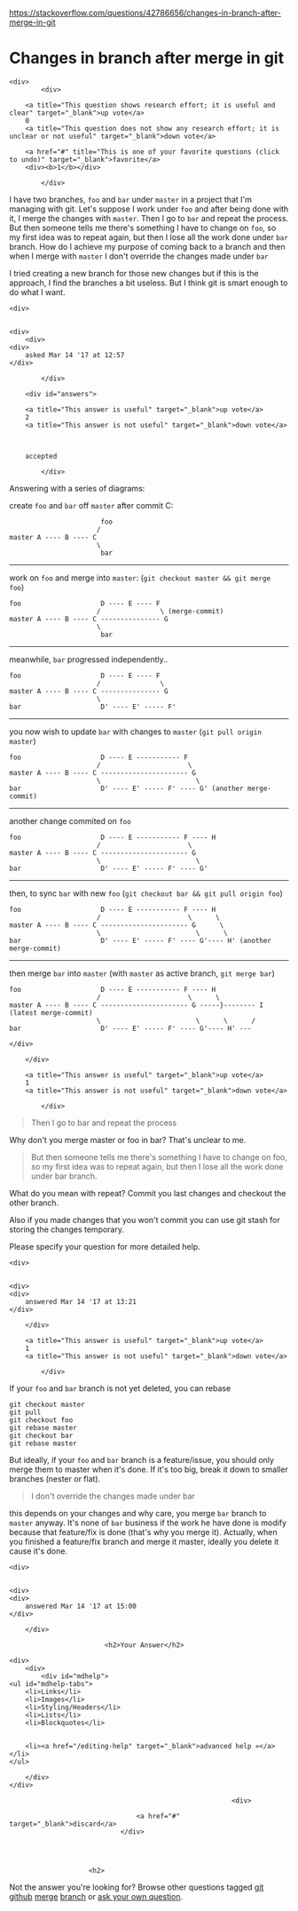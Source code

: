 <a href="https://stackoverflow.com/questions/42786656/changes-in-branch-after-merge-in-git">https://stackoverflow.com/questions/42786656/changes-in-branch-after-merge-in-git</a><div id="articleHeader"><h1>Changes in branch after merge in git</h1></div>

            

<div id="question">

    
    
    <div>
            <div>
                

<div>
        
        <a title="This question shows research effort; it is useful and clear" target="_blank">up vote</a>
        0
        <a title="This question does not show any research effort; it is unclear or not useful" target="_blank">down vote</a>

        <a href="#" title="This is one of your favorite questions (click to undo)" target="_blank">favorite</a>
        <div><b>1</b></div>


</div>

            </div>

            
<div>
    <div>

<p>I have two branches, <code>foo</code> and <code>bar</code> under <code>master</code> in a project that I'm managing with git. Let's suppose I work under <code>foo</code> and after being done with it, I merge the changes with <code>master</code>. Then I go to <code>bar</code> and repeat the process. But then someone tells me there's something I have to change on <code>foo</code>, so my first idea was to repeat again, but then I lose all the work done under <code>bar</code> branch. How do I achieve my purpose of coming back to a branch and then when I merge with <code>master</code> I don't override the changes made under <code>bar</code></p>

<p>I tried creating a new branch for those new changes but if this is the approach, I find the branches a bit useless. But I think git is smart enough to do what I want.</p>
    </div>
    
    <div>
    

    <div>
        <div>
    <div>
        asked Mar 14 '17 at 12:57
    </div>
    
    
</div>
    </div>
    </div>
</div>

                
            </div>
</div>



        <div id="answers">

                
                




  

<div id="answer-42788972">
    <div>
            <div>
                

<div>
        
        <a title="This answer is useful" target="_blank">up vote</a>
        2
        <a title="This answer is not useful" target="_blank">down vote</a>



        accepted

</div>

            </div>
            


<div>
    <div>
<p>Answering with a series of diagrams:</p>



<p>create <code>foo</code> and <code>bar</code> off <code>master</code> after commit C:</p>

<pre><code>                       foo
                      /
master A ---- B ---- C
                      \
                       bar
</code></pre>

<hr />

<p>work on <code>foo</code> and merge into <code>master</code>: (<code>git checkout master && git merge foo</code>)</p>

<pre><code>foo                    D ---- E ---- F
                      /               \ (merge-commit)
master A ---- B ---- C --------------- G 
                      \
                       bar
</code></pre>

<hr />

<p>meanwhile, <code>bar</code> progressed independently..</p>

<pre><code>foo                    D ---- E ---- F
                      /               \
master A ---- B ---- C --------------- G 
                      \
bar                    D' ---- E' ----- F'
</code></pre>

<hr />

<p>you now wish to update <code>bar</code> with changes to <code>master</code> (<code>git pull origin master</code>)</p>

<pre><code>foo                    D ---- E ----------- F
                      /                      \
master A ---- B ---- C ---------------------- G 
                      \                        \
bar                    D' ---- E' ----- F' ---- G' (another merge-commit)
</code></pre>

<hr />

<p>another change commited on <code>foo</code></p>

<pre><code>foo                    D ---- E ----------- F ---- H
                      /                      \
master A ---- B ---- C ---------------------- G 
                      \                        \
bar                    D' ---- E' ----- F' ---- G'
</code></pre>

<hr />

<p>then, to sync <code>bar</code> with new <code>foo</code> (<code>git checkout bar && git pull origin foo</code>)</p>

<pre><code>foo                    D ---- E ----------- F ---- H
                      /                      \      \
master A ---- B ---- C ---------------------- G      \
                      \                        \      \
bar                    D' ---- E' ----- F' ---- G'---- H' (another merge-commit) 
</code></pre>

<hr />

<p>then merge <code>bar</code> into <code>master</code> (with <code>master</code> as active branch, <code>git merge bar</code>)</p>

<pre><code>foo                    D ---- E ----------- F ---- H
                      /                      \      \
master A ---- B ---- C ---------------------- G -----}-------- I (latest merge-commit)
                      \                        \      \      /
bar                    D' ---- E' ----- F' ---- G'---- H' ---
</code></pre>
    </div>
    
</div>
    
        </div>
</div>

  

<div id="answer-42787184">
    <div>
            <div>
                

<div>
        
        <a title="This answer is useful" target="_blank">up vote</a>
        1
        <a title="This answer is not useful" target="_blank">down vote</a>




</div>

            </div>
            


<div>
    <div>
<blockquote>
  <p>Then I go to bar and repeat the process</p>
</blockquote>

<p>Why don't you merge master or foo in bar? That's unclear to me.</p>

<blockquote>
  <p>But then someone tells me there's something I have to change on foo, so my first idea was to repeat again, but then I lose all the work done under bar branch.</p>
</blockquote>

<p>What do you mean with repeat? Commit you last changes and checkout the other branch.</p>

<p>Also if you made changes that you won't commit you can use git stash for storing the changes temporary.</p>

<p>Please specify your question for more detailed help.</p>
    </div>
    <div>
    
            


    <div>
       

    <div>
    <div>
        answered Mar 14 '17 at 13:21
    </div>
    
    
</div>
    </div>
    </div>
</div>
    
        </div>
</div>

  

<div id="answer-42789479">
    <div>
            <div>
                

<div>
        
        <a title="This answer is useful" target="_blank">up vote</a>
        1
        <a title="This answer is not useful" target="_blank">down vote</a>




</div>

            </div>
            


<div>
    <div>
<p>If your <code>foo</code> and <code>bar</code> branch is not yet deleted, you can rebase</p>

<pre><code>git checkout master
git pull
git checkout foo
git rebase master
git checkout bar
git rebase master
</code></pre>

<p>But ideally, if your <code>foo</code> and <code>bar</code> branch is a feature/issue, you should only merge them to master when it's done. If it's too big, break it down to smaller branches (nester or flat). </p>

<blockquote>
  <p>I don't override the changes made under bar</p>
</blockquote>

<p>this depends on your changes and why care, you merge <code>bar</code> branch to <code>master</code> anyway. It's none of <code>bar</code> business if the work he have done is modify because that feature/fix is done (that's why you merge it). Actually, when you finished a feature/fix branch and merge it master, ideally you delete it cause it's done.</p>
    </div>
    <div>
    
            


    <div>
       

    <div>
    <div>
        answered Mar 14 '17 at 15:00
    </div>
    
    
</div>
    </div>
    </div>
</div>
    
        </div>
</div>
                                    
                        
                            
                            
                            
                            <h2>Your Answer</h2>


            
    




<div id="post-editor">

    <div> 
        <div>
            <div id="mdhelp">
    <ul id="mdhelp-tabs">
        <li>Links</li>
        <li>Images</li>
        <li>Styling/Headers</li>
        <li>Lists</li>
        <li>Blockquotes</li>
        
        
        <li><a href="/editing-help" target="_blank">advanced help »</a></li>
    </ul>
    
    

    
    
    

    

    

    

    
</div>
            
        </div>
    </div>

    
    

    

    


    
    
    



</div>

                            

                                                            <div>
                                        
                                    <a href="#" target="_blank">discard</a>
                                </div>
                        



                        <h2>
Not the answer you're looking for?                            Browse other questions tagged <a href="/questions/tagged/git" title="show questions tagged 'git'" target="_blank">git</a> <a href="/questions/tagged/github" title="show questions tagged 'github'" target="_blank">github</a> <a href="/questions/tagged/merge" title="show questions tagged 'merge'" target="_blank">merge</a> <a href="/questions/tagged/branch" title="show questions tagged 'branch'" target="_blank">branch</a>  or <a href="/questions/ask" target="_blank">ask your own question</a>.                        </h2>
            </div>
        